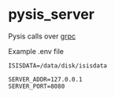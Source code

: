 # pysis_server
Pysis calls over [grpc](https://grpc.io/docs/what-is-grpc/introduction/)

Example .env file
```dotenv
ISISDATA=/data/disk/isisdata

SERVER_ADDR=127.0.0.1
SERVER_PORT=8080
```
